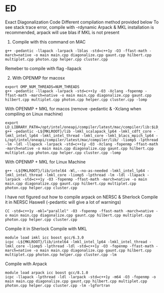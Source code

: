 # ED
Exact Diagonalization Code
Different compilation method provided below
To see stack trace error, compile with -rdynamic
Arpack & MKL installation is recommended, arpack will use blas if MKL is not present

1. Compile with this command on MAC
```console
g++ -pedantic -llapack -larpack -lblas -std=c++1y -O3 -ffast-math -march=native -o main main.cpp diagonalize.cpp gaunt.cpp hilbert.cpp multiplet.cpp photon.cpp helper.cpp cluster.cpp
```
Remeber to compile with flag -llapack

2. With OPENMP for macosx
```console
export OMP_NUM_THREADS=NUM_THREADS
g++ -pedantic -llapack -larpack -std=c++1y -O3 -Xclang -fopenmp -ffast-math -march=native -o main main.cpp diagonalize.cpp gaunt.cpp hilbert.cpp multiplet.cpp photon.cpp helper.cpp cluster.cpp -lomp
```

With OPENMP + MKL for macos (remove -pedantic & -Xclang when compiling on Linux machine)
```console
export LD_LIBRARY_PATH=/opt/intel/oneapi/compiler/latest/mac/compiler/lib:$LD_LIBRARY_PATH
g++ -pedantic -L${MKLROOT}/lib -lmkl_scalapack_lp64 -lmkl_cdft_core -lmkl_intel_lp64 -lmkl_intel_thread -lmkl_core -lmkl_blacs_mpich_lp64 -L/opt/intel/oneapi/compiler/latest/mac/compiler/lib/ -liomp5 -lpthread -lm -ldl -llapack -larpack -std=c++1y -O3 -Xclang -fopenmp -ffast-math -march=native -o main main.cpp diagonalize.cpp gaunt.cpp hilbert.cpp multiplet.cpp photon.cpp helper.cpp cluster.cpp -lomp
```

With OPENMP + MKL for Linux Machine
```console
g++ -L${MKLROOT}/lib/intel64 -Wl,--no-as-needed -lmkl_intel_lp64 -lmkl_intel_thread -lmkl_core -liomp5 -lpthread -lm -ldl -llapack -larpack -std=c++1y -O3 -fopenmp -ffast-math -march=native -o main main.cpp diagonalize.cpp gaunt.cpp hilbert.cpp multiplet.cpp photon.cpp helper.cpp cluster.cpp
```

I have not figured out how to compile arpack on NERSC & Sherlock
Compile it in NERSC Haswell (-pedantic will give a lot of warnings)
```console
CC -std=c++1y -mkl="parallel" -O3 -fopenmp -ffast-math -march=native -o main main.cpp diagonalize.cpp gaunt.cpp hilbert.cpp multiplet.cpp photon.cpp helper.cpp cluster.cpp
```

Compile it in Sherlock
Compile with MKL
```console
module load imkl icc boost gcc/6.3.0
icpc -L${MKLROOT}/lib/intel64 -lmkl_intel_lp64 -lmkl_intel_thread -lmkl_core -liomp5 -lpthread -ldl -std=c++1y -O3 -fopenmp -ffast-math -march=native -o main main.cpp diagonalize.cpp gaunt.cpp hilbert.cpp multiplet.cpp photon.cpp helper.cpp cluster.cpp -lm
```
Compile with Arpack
```console
module load arpack icc boost gcc/8.1.0
icpc -llapack -lpthread -ldl -larpack -std=c++1y -m64 -O3 -fopenmp -o main main.cpp diagonalize.cpp gaunt.cpp hilbert.cpp multiplet.cpp photon.cpp helper.cpp cluster.cpp -lm -lgfortran
```